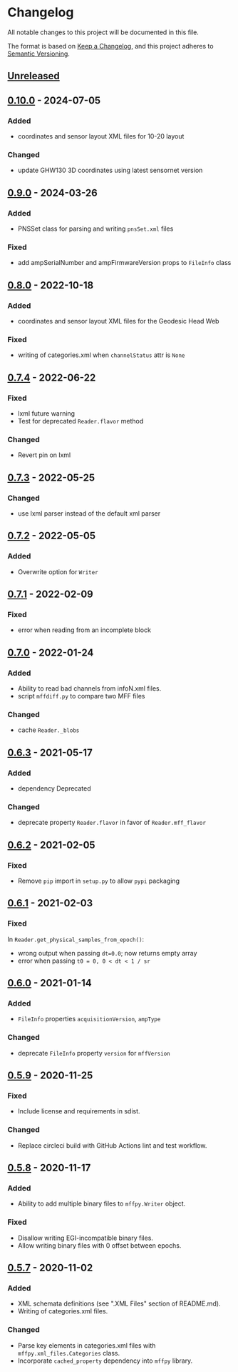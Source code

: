 # Changelog
All notable changes to this project will be documented in this file.

The format is based on [Keep a Changelog](https://keepachangelog.com/en/1.0.0/),
and this project adheres to [Semantic Versioning](https://semver.org/spec/v2.0.0.html).

## [Unreleased]

## [0.10.0] - 2024-07-05
### Added
- coordinates and sensor layout XML files for 10-20 layout

### Changed
- update GHW130 3D coordinates using latest sensornet version

## [0.9.0] - 2024-03-26
### Added
- PNSSet class for parsing and writing `pnsSet.xml` files

### Fixed
- add ampSerialNumber and ampFirmwareVersion props to `FileInfo` class

## [0.8.0] - 2022-10-18
### Added
- coordinates and sensor layout XML files for the Geodesic Head Web

### Fixed
- writing of categories.xml when `channelStatus` attr is `None`

## [0.7.4] - 2022-06-22
### Fixed
- lxml future warning
- Test for deprecated `Reader.flavor` method

### Changed
- Revert pin on lxml

## [0.7.3] - 2022-05-25
### Changed
- use lxml parser instead of the default xml parser

## [0.7.2] - 2022-05-05
### Added
- Overwrite option for `Writer`

## [0.7.1] - 2022-02-09
### Fixed
- error when reading from an incomplete block

## [0.7.0] - 2022-01-24
### Added
- Ability to read bad channels from infoN.xml files.
- script `mffdiff.py` to compare two MFF files

### Changed
- cache `Reader._blobs`

## [0.6.3] - 2021-05-17
### Added
- dependency Deprecated

### Changed
- deprecate property `Reader.flavor` in favor of `Reader.mff_flavor`

## [0.6.2] - 2021-02-05
### Fixed
- Remove `pip` import in `setup.py` to allow `pypi` packaging

## [0.6.1] - 2021-02-03
### Fixed
In `Reader.get_physical_samples_from_epoch()`:

- wrong output when passing `dt=0.0`; now returns empty array
- error when passing `t0 = 0, 0 < dt < 1 / sr`

## [0.6.0] - 2021-01-14
### Added
- `FileInfo` properties `acquisitionVersion`, `ampType`

### Changed
- deprecate `FileInfo` property `version` for `mffVersion`

## [0.5.9] - 2020-11-25
### Fixed
- Include license and requirements in sdist.

### Changed
- Replace circleci build with GitHub Actions lint and test workflow.

## [0.5.8] - 2020-11-17
### Added
- Ability to add multiple binary files to `mffpy.Writer` object.

### Fixed
- Disallow writing EGI-incompatible binary files.
- Allow writing binary files with 0 offset between epochs.

## [0.5.7] - 2020-11-02
### Added
- XML schemata definitions (see ".XML Files" section of README.md).
- Writing of categories.xml files.

### Changed
- Parse key elements in categories.xml files with `mffpy.xml_files.Categories` class.
- Incorporate `cached_property` dependency into `mffpy` library.

[Unreleased]: https://github.com/bel-public/mffpy/compare/v0.10.0...HEAD
[0.10.0]: https://github.com/bel-public/mffpy/compare/v0.9.0...v0.10.0
[0.9.0]: https://github.com/bel-public/mffpy/compare/v0.8.0...v0.9.0
[0.8.0]: https://github.com/bel-public/mffpy/compare/v0.7.4...v0.8.0
[0.7.4]: https://github.com/bel-public/mffpy/compare/v0.7.3...v0.7.4
[0.7.3]: https://github.com/bel-public/mffpy/compare/v0.7.2...v0.7.3
[0.7.2]: https://github.com/bel-public/mffpy/compare/v0.7.1...v0.7.2
[0.7.1]: https://github.com/bel-public/mffpy/compare/v0.7.0...v0.7.1
[0.7.0]: https://github.com/bel-public/mffpy/compare/v0.6.3...v0.7.0
[0.6.3]: https://github.com/bel-public/mffpy/compare/v0.6.2...v0.6.3
[0.6.2]: https://github.com/bel-public/mffpy/compare/v0.6.1...v0.6.2
[0.6.1]: https://github.com/bel-public/mffpy/compare/v0.6.0...v0.6.1
[0.6.0]: https://github.com/bel-public/mffpy/compare/v0.5.9...v0.6.0
[0.5.9]: https://github.com/bel-public/mffpy/compare/v0.5.8...v0.5.9
[0.5.8]: https://github.com/bel-public/mffpy/compare/v0.5.7...v0.5.8
[0.5.7]: https://github.com/bel-public/mffpy/releases/tag/v0.5.7
